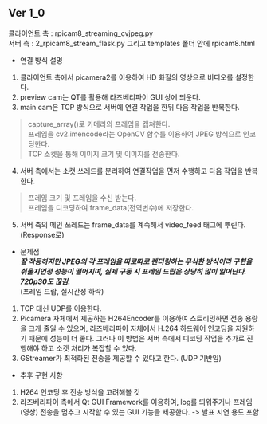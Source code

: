 ## Ver 1_0  
클라이언트 측 : rpicam8_streaming_cvjpeg.py  
서버 측 : 2_rpicam8_stream_flask.py 그리고 templates 폴더 안에 rpicam8.html  

- 연결 방식 설명
1. 클라이언트 측에서 picamera2를 이용하여 HD 화질의 영상으로 비디오를 설정한다.  
2. preview cam는 QT를 활용해 라즈베리파이 GUI 상에 띄운다.  
3. main cam은 TCP 방식으로 서버에 연결 작업을 한뒤 다음 작업을 반복한다.  

> capture_array()로 카메라의 프레임을 캡쳐한다.  
> 프레임을 cv2.imencode라는 OpenCV 함수를 이용하여 JPEG 방식으로 인코딩한다.  
> TCP 소켓을 통해 이미지 크기 및 이미지를 전송한다.  

4. 서버 측에서는 소캣 쓰레드를 분리하여 연결작업을 먼저 수행하고 다음 작업을 반복한다.  

> 프레임 크기 및 프레임을 수신 받는다.  
> 프레임을 디코딩하여 frame_data(전역변수)에 저장한다.  

5. 서버 측의 메인 쓰레드는 frame_data를 계속해서 video_feed 태그에 뿌린다. (Response로)  

- 문제점  
***잘 작동하지만 JPEG의 각 프레임을 따로따로 렌더링하는 무식한 방식이라 구현을 쉬울지언정 성능이 떨어지며, 실제 구동 시 프레임 드랍은 상당히 많이 일어난다. 720p30도 끊김.***  
(프레임 드랍, 실시간성 하락)  
1. TCP 대신 UDP를 이용한다.  
2. Picamera 자체에서 제공하는 H264Encoder를 이용하여 스트리밍하면 전송 용량을 크게 줄일 수 있으며, 라즈베리파이 자체에서 H.264 하드웨어 인코딩을 지원하기 때문에 성능이 더 좋다.
그러나 이 방법은 서버 측에서 디코딩 작업을 추가로 진행해야 하고 소캣 처리가 복잡할 수 있다.  
3. GStreamer가 최적화된 전송을 제공할 수 있다고 한다. (UDP 기반임)  

- 추후 구현 사항
1. H264 인코딩 후 전송 방식을 고려해볼 것  
2. 라즈베리파이 측에서 Qt GUI Framework를 이용하여, log를 띄워주거나 프레임(영상) 전송을 멈추고 시작할 수 있는 GUI 기능을 제공한다. -> 발표 시연 용도 포함  
